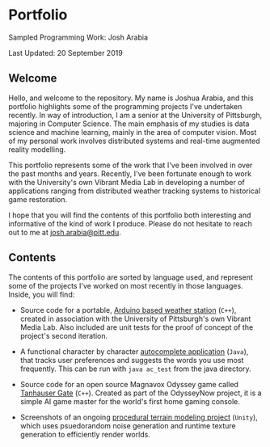 # Portfolio
Sampled Programming Work: Josh Arabia

Last Updated: 20 September 2019

## Welcome

Hello, and welcome to the repository. My name is Joshua Arabia, and this portfolio highlights some of the programming projects I've undertaken recently. In way of introduction, I am a senior at the University of Pittsburgh, majoring in Computer Science. The main emphasis of my studies is data science and machine learning, mainly in the area of computer vision. Most of my personal work involves distributed systems and real-time augmented reality modelling.

This portfolio represents some of the work that I've been involved in over the past months and years. Recently, I've been fortunate enough to work with the University's own Vibrant Media Lab in developing a number of applications ranging from distributed weather tracking systems to historical game restoration.

I hope that you will find the contents of this portfolio both interesting and informative of the kind of work I produce. Please do not hesitate to reach out to me at <josh.arabia@pitt.edu>.

## Contents

The contents of this portfolio are sorted by language used, and represent some of the projects I've worked on most recently in those languages. Inside, you will find:

  - Source code for a portable, [Arduino based weather station](c++/Arduino-Weather-Station) (`C++`), created in association with the University of Pittsburgh's own Vibrant Media Lab. Also included are unit tests for the proof of concept of the project's second iteration.
  
  - A functional character by character [autocomplete application](java/) (`Java`), that tracks user preferences and suggests the words you use most frequently. This can be run with `java ac_test` from the java directory.

  - Source code for an open source Magnavox Odyssey game called [Tanhauser Gate](c++/Tanhauser-Gate) (`C++`). Created as part of the OdysseyNow project, it is a simple AI game master for the world's first home gaming console.
  
  - Screenshots of an ongoing [procedural terrain modeling project](unity/) (`Unity`), which uses psuedorandom noise generation and runtime texture generation to efficiently render worlds.
